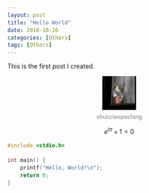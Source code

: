 ```yaml
---
layout: post
title: "Hello World"
date: 2018-10-26
categories: [Others]
tags: [Others]
---
```


This is the first post I created.

<figure style="margin: 0; padding: 0; text-align: center;">
  <img src="/assets/images/hello-world/shuncleopasfang.jpg" alt="shuncleopasfang" style="width: 15%;" />
  <figcaption style="margin-top: 5px; color: gray; font-size: 0.9em; max-width: 64%; margin-left: auto; margin-right: auto; line-height: 1.2em;">shuncleopasfang</figcaption>
</figure>

$$
e^{i\pi} + 1 = 0
$$

```c
#include <stdio.h>

int main() {
    printf("Hello, World!\n");
    return 0;
}
```

